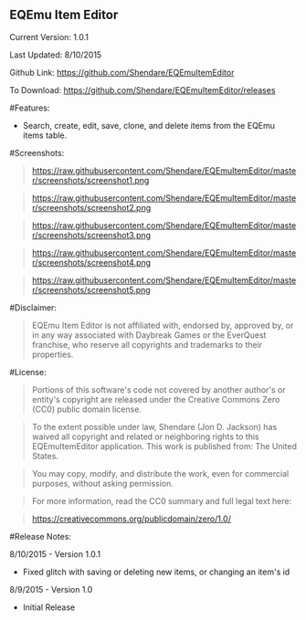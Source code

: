 ﻿EQEmu Item Editor
-----------

Current Version: 1.0.1

Last Updated: 8/10/2015

Github Link: https://github.com/Shendare/EQEmuItemEditor

To Download: https://github.com/Shendare/EQEmuItemEditor/releases

#Features:

* Search, create, edit, save, clone, and delete items from the EQEmu items table.

#Screenshots:

>https://raw.githubusercontent.com/Shendare/EQEmuItemEditor/master/screenshots/screenshot1.png

>https://raw.githubusercontent.com/Shendare/EQEmuItemEditor/master/screenshots/screenshot2.png

>https://raw.githubusercontent.com/Shendare/EQEmuItemEditor/master/screenshots/screenshot3.png

>https://raw.githubusercontent.com/Shendare/EQEmuItemEditor/master/screenshots/screenshot4.png

>https://raw.githubusercontent.com/Shendare/EQEmuItemEditor/master/screenshots/screenshot5.png

#Disclaimer:

>EQEmu Item Editor is not affiliated with, endorsed by, approved by, or in any way associated with Daybreak Games or the EverQuest franchise, who reserve all copyrights and trademarks to their properties.

#License:

>Portions of this software's code not covered by another author's or entity's copyright are released under the Creative Commons Zero (CC0) public domain license.

>To the extent possible under law, Shendare (Jon D. Jackson) has waived all copyright and related or neighboring rights to this EQEmuItemEditor application. This work is published from: The United States.

>You may copy, modify, and distribute the work, even for commercial purposes, without asking permission.

>For more information, read the CC0 summary and full legal text here:

>https://creativecommons.org/publicdomain/zero/1.0/

#Release Notes:

8/10/2015 - Version 1.0.1

* Fixed glitch with saving or deleting new items, or changing an item's id


8/9/2015 - Version 1.0

* Initial Release
